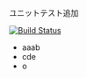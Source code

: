 ユニットテスト追加

[![Build Status](https://travis-ci.org/va034600/sample-github.png?branch=master)](https://travis-ci.org/va034600/sample-github)

- aaab
- cde
- o